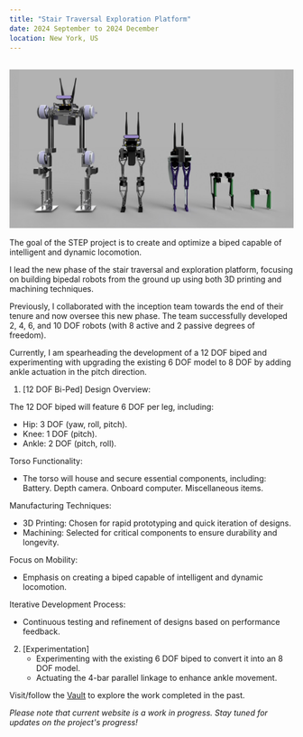 ```yaml
---
title: "Stair Traversal Exploration Platform"
date: 2024 September to 2024 December 
location: New York, US
---
```


<br/><img src='/images/step.jpg'>

The goal of the STEP project is to create and optimize a biped capable of intelligent and dynamic locomotion.

I lead the new phase of the stair traversal and exploration platform, focusing on building bipedal robots from the ground up using both 3D printing and machining techniques.

Previously, I collaborated with the inception team towards the end of their tenure and now oversee this new phase. The team successfully developed 2, 4, 6, and 10 DOF robots (with 8 active and 2 passive degrees of freedom).

Currently, I am spearheading the development of a 12 DOF biped and experimenting with upgrading the existing 6 DOF model to 8 DOF by adding ankle actuation in the pitch direction.

1. [12 DOF Bi-Ped] Design Overview:

The 12 DOF biped will feature 6 DOF per leg, including:
- Hip: 3 DOF (yaw, roll, pitch).
- Knee: 1 DOF (pitch).
- Ankle: 2 DOF (pitch, roll).

Torso Functionality:
- The torso will house and secure essential components, including:
Battery.
Depth camera.
Onboard computer.
Miscellaneous items.

Manufacturing Techniques:
- 3D Printing: Chosen for rapid prototyping and quick iteration of designs.
- Machining: Selected for critical components to ensure durability and longevity.
  
Focus on Mobility:
- Emphasis on creating a biped capable of intelligent and dynamic locomotion.
  
Iterative Development Process:
- Continuous testing and refinement of designs based on performance feedback.

2. [Experimentation]
   - Experimenting with the existing 6 DOF biped to convert it into an 8 DOF model.
   - Actuating the 4-bar parallel linkage to enhance ankle movement.

Visit/follow the [Vault](https://abhinavkumarak56.wixsite.com/project-step-1) to explore the work completed in the past.

*Please note that current website is a work in progress. Stay tuned for updates on the project's progress!*
